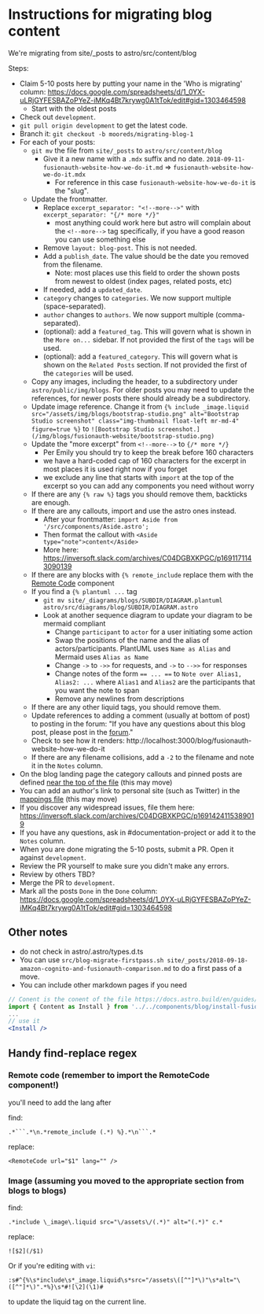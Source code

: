 # Instructions for migrating blog content 

We're migrating from site/_posts to astro/src/content/blog

Steps:

* Claim 5-10 posts here by putting your name in the 'Who is migrating' column: https://docs.google.com/spreadsheets/d/1_0YX-uLRjGYFESBAZoPYeZ-iMKq4Bt7krywg0A1tTok/edit#gid=1303464598 
  * Start with the oldest posts
* Check out `development`. 
* `git pull origin development` to get the latest code.
* Branch it: `git checkout -b mooreds/migrating-blog-1`
* For each of your posts:
  * `git mv` the file from `site/_posts` to `astro/src/content/blog`
    * Give it a new name with a `.mdx` suffix and no date. `2018-09-11-fusionauth-website-how-we-do-it.md` => `fusionauth-website-how-we-do-it.mdx`
      * For reference in this case `fusionauth-website-how-we-do-it` is the "slug".
  * Update the frontmatter.
    * Replace `excerpt_separator: "<!--more-->"` with `excerpt_separator: "{/* more */}"`
      * most anything could work here but astro will complain about the `<!--more-->` tag specifically, if you have a good reason you can use something else
    * Remove `layout: blog-post`. This is not needed.
    * Add a `publish_date`. The value should be the date you removed from the filename.
      * Note: most places use this field to order the shown posts from newest to oldest (index pages, related posts, etc)
    * If needed, add a `updated_date`.
    * `category` changes to `categories`. We now support multiple (space-separated).
    * `author` changes to `authors`. We now support multiple (comma-separated).
    * (optional): add a `featured_tag`. This will govern what is shown in the `More on...` sidebar. If not provided the first of the `tags` will be used.
    * (optional): add a `featured_category`. This will govern what is shown on the `Related Posts` section. If not provided the first of the `categories` will be used.
  * Copy any images, including the header, to a subdirectory under `astro/public/img/blogs`. For older posts you may need to update the references, for newer posts there should already be a subdirectory.
  * Update image reference. Change it from `{% include _image.liquid src="/assets/img/blogs/bootstrap-studio.png" alt="Bootstrap Studio screenshot" class="img-thumbnail float-left mr-md-4" figure=true %}` to `![Bootstrap Studio screenshot.](/img/blogs/fusionauth-website/bootstrap-studio.png)` 
  * Update the "more excerpt" from `<!--more-->` to `{/* more */}`
    * Per Emily you should try to keep the break before 160 characters
    * we have a hard-coded cap of 160 characters for the excerpt in most places it is used right now if you forget
    * we exclude any line that starts with `import` at the top of the excerpt so you can add any components you need without worry
  * If there are any `{% raw %}` tags you should remove them, backticks are enough.
  * If there are any callouts, import and use the astro ones instead.
    * After your frontmatter: `import Aside from '/src/components/Aside.astro';`
    * Then format the callout with `<Aside type="note">content</Aside>`
    * More here: https://inversoft.slack.com/archives/C04DGBXKPGC/p1691171143090139
  * If there are any blocks with `{% remote_include` replace them with the [Remote Code](src/components/RemoteCode.astro) component
  * If you find a `{% plantuml ...` tag
    * `git mv site/_diagrams/blogs/SUBDIR/DIAGRAM.plantuml astro/src/diagrams/blog/SUBDIR/DIAGRAM.astro`
    * Look at another sequence diagram to update your diagram to be mermaid compliant
      * Change `participant` to `actor` for a user initiating some action
      * Swap the positions of the name and the alias of actors/participants. PlantUML uses `Name as Alias` and Mermaid uses `Alias as Name`
      * Change `->` to `->>` for requests, and `->` to `-->>` for responses
      * Change notes of the form `== ... ==` to `Note over Alias1, Alias2: ...` where `Alias1` and `Alias2` are the participants that you want the note to span
      * Remove any newlines from descriptions
  * If there are any other liquid tags, you should remove them.
  * Update references to adding a comment (usually at bottom of post) to posting in the forum: "If you have any questions about this blog post, please post in the [forum](/community/forum)."
  * Check to see how it renders: http://localhost:3000/blog/fusionauth-website-how-we-do-it
  * If there are any filename collisions, add a `-2` to the filename and note it in the `Notes` column.
* On the blog landing page the category callouts and pinned posts are defined [near the top of the file](src/pages/blog/index.astro) (this may move)
* You can add an author's link to personal site (such as Twitter) in the [mappings file](src/pages/blog/mappings.ts) (this may move)
* If you discover any widespread issues, file them here: https://inversoft.slack.com/archives/C04DGBXKPGC/p1691424115389019
* If you have any questions, ask in #documentation-project or add it to the `Notes` column.
* When you are done migrating the 5-10 posts, submit a PR. Open it against `development`.
* Review the PR yourself to make sure you didn't make any errors.
* Review by others TBD?
* Merge the PR to `development`.
* Mark all the posts `Done` in the `Done` column: https://docs.google.com/spreadsheets/d/1_0YX-uLRjGYFESBAZoPYeZ-iMKq4Bt7krywg0A1tTok/edit#gid=1303464598 

## Other notes

* do not check in astro/.astro/types.d.ts
* You can use `src/blog-migrate-firstpass.sh site/_posts/2018-09-18-amazon-cognito-and-fusionauth-comparison.md` to do a first pass of a move.
* You can include other markdown pages if you need

```jsx
// Conent is the conent of the file https://docs.astro.build/en/guides/markdown-content/#the-content-component
import { Content as Install } from '../../components/blog/install-fusionauth.md'; 
...
// use it
<Install />
```

## Handy find-replace regex

### Remote code (remember to import the RemoteCode component!)
you'll need to add the lang after

find:
```regexp
.*```.*\n.*remote_include (.*) %}.*\n```.*
```

replace:
```regexp
<RemoteCode url="$1" lang="" />
```

### Image (assuming you moved to the appropriate section from blogs to blogs)
find:
```regexp
.*include \_image\.liquid src="\/assets\/(.*)" alt="(.*)" c.*
```

replace:
```regexp
![$2](/$1)
```
Or if you're editing with `vi`:
```
:s#^{%\s*include\s*_image.liquid\s*src="/assets\([^"]*\)"\s*alt="\([^"]*\)".*%}\s*#![\2](\1)#
```
to update the liquid tag on the current line.
